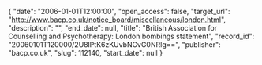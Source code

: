 {
  "date": "2006-01-01T12:00:00", 
  "open_access": false, 
  "target_url": "http://www.bacp.co.uk/notice_board/miscellaneous/london.html", 
  "description": "", 
  "end_date": null, 
  "title": "British Association for Counselling and Psychotherapy: London bombings statement", 
  "record_id": "20060101T120000/2U8lPtK6zKUvbNCvG0NRlg==", 
  "publisher": "bacp.co.uk", 
  "slug": 112140, 
  "start_date": null
}

